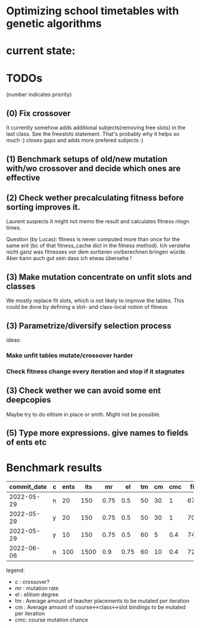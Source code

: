 # Optimizing school timetables with genetic algorithms

# current state:


# TODOs
(number indicates priority)
## (0) Fix crossover
It currently somehow adds additional subjects(removing free slots) in the last class. See the freeslots statement. That's probably why it helps so much :) closes gaps and adds more prefered subjects :)
## (1) Benchmark setups of old/new mutation with/wo crossover and decide which ones are effective
## (2) Check wether precalculating fitness before sorting improves it. 
Laurent suspects it might not memo the result and calculates fitness nlogn times.

Question (by Lucas): fitness is never computed more than once for the same ent (bc of that fitness_cache dict in the fitness method). Ich verstehe nicht ganz was fitnesses vor dem sortieren vorberechnen bringen würde. Aber kann auch gut sein dass ich etwas übersehe ! 
## (3) Make mutation concentrate on unfit slots and classes
We mostly replace fit slots, which is not likely to improve the tables. This could be done by defining a slot- and class-local notion of fitness
## (3) Parametrize/diversify selection process
ideas:
### Make unfit tables mutate/crossover harder
### Check fitness change every iteration and stop if it stagnates
## (3) Check wether we can avoid some ent deepcopies
Maybe try to do elitism in place or smth. Might not be possible.
## (5) Type more expressions. give names to fields of ents etc

# Benchmark results

| commit_date | c | ents | its | mr   | el  | tm | cm | cmc | fit |
|-------------|---|------|-----|------|-----|----|----|-----|-----|
| 2022-05-29  | n | 20   | 150 | 0.75 | 0.5 | 50 | 30 | 1   | 676 |
| 2022-05-29  | y | 20   | 150 | 0.75 | 0.5 | 50 | 30 | 1   | 704 | <- problematic because crossing over is buggy
| 2022-05-29  | y | 10   | 150 | 0.75 | 0.5 | 60 | 5  | 0.4 | 743 | <- problematic because crossing over is buggy
| 2022-06-06  | n | 100  | 1500| 0.9  | 0.75| 60 | 10 | 0.4 | 721 |

legend:
- c : crossover?
- mr : mutation rate
- el : elitism degree
- tm : Average amount of teacher placements to be mutated per iteration
- cm : Average amount of course<->class<->slot bindings to be mutated per iteration
- cmc: course mutation chance
